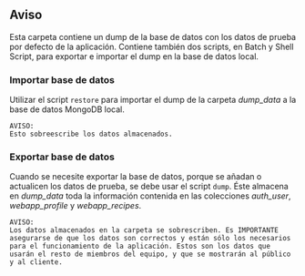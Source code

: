 ## Aviso
Esta carpeta contiene un dump de la base de datos con los datos de prueba por defecto de la aplicación. Contiene también dos scripts, en Batch y Shell Script, para exportar e importar el dump en la base de datos local.

### Importar base de datos
Utilizar el script `restore` para importar el dump de la carpeta *dump_data* a la base de datos MongoDB local.

```
AVISO:
Esto sobreescribe los datos almacenados.
```

### Exportar base de datos
Cuando se necesite exportar la base de datos, porque se añadan o actualicen los datos de prueba, se debe usar el script `dump`. Éste almacena en *dump_data* toda la información contenida en las colecciones *auth_user*, *webapp_profile* y *webapp_recipes*.

```
AVISO:
Los datos almacenados en la carpeta se sobrescriben. Es IMPORTANTE asegurarse de que los datos son correctos y están sólo los necesarios para el funcionamiento de la aplicación. Estos son los datos que usarán el resto de miembros del equipo, y que se mostrarán al público y al cliente.
```